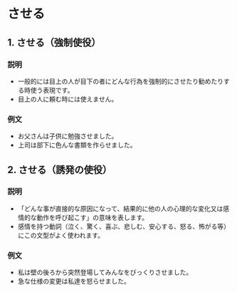 # させる

## 1. させる（強制使役）

### 説明

- 一般的には目上の人が目下の者にどんな行為を強制的にさせたり勧めたりする時使う表現です。
- 目上の人に頼む時には使えません。

### 例文

- お父さんは子供に勉強させました。
- 上司は部下に色んな書類を作らせました。

## 2. させる（誘発の使役）

### 説明

- 「どんな事が直接的な原因になって、結果的に他の人の心理的な変化又は感情的な動作を呼び起こす」の意味を表します。
- 感情を持つ動詞（泣く、驚く、喜ぶ、悲しむ、安心する、怒る、怖がる等）にこの文型がよく使われます。

### 例文

- 私は壁の後ろから突然登場してみんなをびっくりさせました。
- 急な仕様の変更は私達を怒らせました。